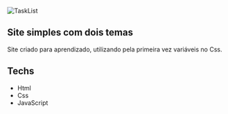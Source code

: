 

![TaskList](https://user-images.githubusercontent.com/70179922/131897913-8496e753-0363-4003-aeb7-f8746eb23bf8.gif)

## Site simples com dois temas

Site criado para aprendizado, utilizando pela primeira vez variáveis no Css.

## Techs
  * Html
  * Css
  * JavaScript





